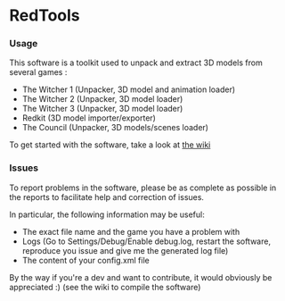# RedTools
### Usage
This software is a toolkit used to unpack and extract 3D models from several games :
- The Witcher 1 (Unpacker, 3D model and animation loader)
- The Witcher 2 (Unpacker, 3D model loader)
- The Witcher 3 (Unpacker, 3D model loader)
- Redkit (3D model importer/exporter)
- The Council (Unpacker, 3D models/scenes loader)

To get started with the software, take a look at [the wiki](https://github.com/JLouis-B/RedTools/wiki)


### Issues
To report problems in the software, please be as complete as possible in the reports to facilitate help and correction of issues.

In particular, the following information may be useful:
- The exact file name and the game you have a problem with
- Logs (Go to Settings/Debug/Enable debug.log, restart the software, reproduce you issue and give me the generated log file)
- The content of your config.xml file

By the way if you're a dev and want to contribute, it would obviously be appreciated :) (see the wiki to compile the software)
